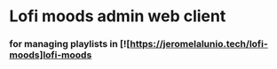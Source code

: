 # Lofi moods admin web client

### for managing playlists in [![https://jeromelalunio.tech/lofi-moods]lofi-moods
